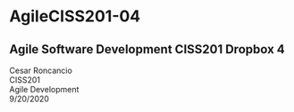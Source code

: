 # AgileCISS201-04
Agile Software Development CISS201 Dropbox 4
---------------------------------------------------------------------------

Cesar Roncancio <br>
CISS201 <br>
Agile Development <br>
9/20/2020
